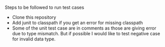 Steps to be followed to run test cases

* Clone this repository
* Add junit to classpath if you get an error for missing classpath
* Some of the unit test case are in comments as those are giving error due to type mismatch. But if possible I would like
  to test negative case for invalid data type.